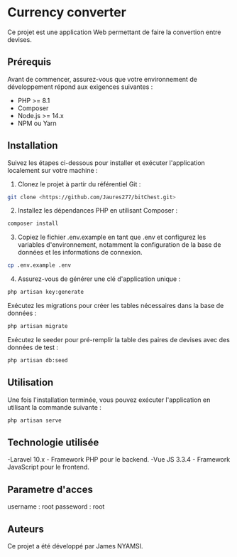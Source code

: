 # Currency converter

Ce projet est une application Web permettant de faire la convertion entre devises.

## Prérequis

Avant de commencer, assurez-vous que votre environnement de développement répond aux exigences suivantes :

- PHP >= 8.1
- Composer
- Node.js >= 14.x
- NPM ou Yarn

## Installation

Suivez les étapes ci-dessous pour installer et exécuter l'application localement sur votre machine :

1. Clonez le projet à partir du référentiel Git :

```bash
git clone <https://github.com/Jaures277/bitChest.git>
```

2. Installez les dépendances PHP en utilisant Composer :

```bash
composer install
```

3. Copiez le fichier .env.example en tant que .env et configurez les variables d'environnement, notamment la configuration de la base de données et les informations de connexion.

```bash
cp .env.example .env
```

4. Assurez-vous de générer une clé d'application unique :

```bash
php artisan key:generate

```

Exécutez les migrations pour créer les tables nécessaires dans la base de données :

```bash
php artisan migrate
```

Exécutez le seeder pour pré-remplir la table des paires de devises avec des données de test :

```bash
php artisan db:seed
```

## Utilisation
Une fois l'installation terminée, vous pouvez exécuter l'application en utilisant la commande suivante :

```bash
php artisan serve
```

## Technologie utilisée

-Laravel 10.x - Framework PHP pour le backend.
-Vue JS 3.3.4 - Framework JavaScript pour le frontend.


## Parametre d'acces
username : root
passeword : root

## Auteurs
Ce projet a été développé par James NYAMSI.
